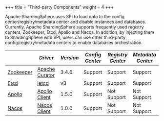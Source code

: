 +++
title = "Third-party Components"
weight = 4
+++

Apache ShardingSphere uses SPI to load data to the config center/registry/metadata center and disable instances and databases. 
Currently, Apache ShardingSphere supports frequently used registry centers, Zookeeper, Etcd, Apollo and Nacos. 
In addition, by injecting them to ShardingSphere with SPI, users can use other third-party config/registry/metadata centers to enable databases orchestration.

|                                               | *Driver*                                             | *Version* | *Config Center* | *Registry Center* | *Metadata Center* |
| --------------------------------------------- | ---------------------------------------------------- | --------- | --------------- | ----------------- | ----------------- |
| [Zookeeper](https://zookeeper.apache.org/)    | [Apache Curator](http://curator.apache.org/)         | 3.4.6     | Support         | Support           | Support           |
| [Etcd](https://etcd.io/)                      | [jetcd](https://github.com/etcd-io/jetcd)            | v3        | Support         | Support           | Support           |
| [Apollo](https://github.com/ctripcorp/apollo) | [Apollo Client](https://github.com/ctripcorp/apollo) | 1.5.0     | Support         | Not Support       | Not Support       |
| [Nacos](https://nacos.io/zh-cn/docs/sdk.html) | [Nacos Client](https://nacos.io/zh-cn/docs/sdk.html) | 1.0.0     | Support         | Not Support       | Not Support       |
